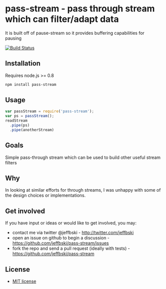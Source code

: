 # pass-stream - pass through stream which can filter/adapt data

It is built off of pause-stream so it provides buffering capabilities for pausing

[![Build Status](https://secure.travis-ci.org/jeffbski/pass-stream.png?branch=master)](http://travis-ci.org/jeffbski/pass-stream)

## Installation

Requires node.js >= 0.8

```bash
npm install pass-stream
```

## Usage

```javascript
var passStream = require('pass-stream');
var ps = passStream();
readStream
  .pipe(ps)
  .pipe(anotherStream)
```

## Goals

Simple pass-through stream which can be used to build other useful stream filters

## Why

In looking at similar efforts for through streams, I was unhappy with some of the design choices or implementations.

## Get involved

If you have input or ideas or would like to get involved, you may:

 - contact me via twitter @jeffbski  - <http://twitter.com/jeffbski>
 - open an issue on github to begin a discussion - <https://github.com/jeffbski/pass-stream/issues>
 - fork the repo and send a pull request (ideally with tests) - <https://github.com/jeffbski/pass-stream>

## License

 - [MIT license](http://github.com/jeffbski/pass-stream/raw/master/LICENSE)

